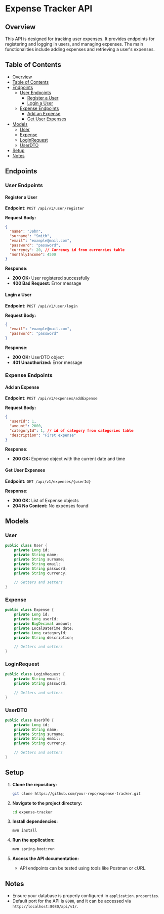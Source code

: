 # Expense Tracker API

## Overview
This API is designed for tracking user expenses. It provides endpoints for registering and logging in users, and managing expenses. The main functionalities include adding expenses and retrieving a user's expenses.

## Table of Contents
- [Overview](#overview)
- [Table of Contents](#table-of-contents)
- [Endpoints](#endpoints)
  - [User Endpoints](#user-endpoints)
    - [Register a User](#register-a-user)
    - [Login a User](#login-a-user)
  - [Expense Endpoints](#expense-endpoints)
    - [Add an Expense](#add-an-expense)
    - [Get User Expenses](#get-user-expenses)
- [Models](#models)
  - [User](#user)
  - [Expense](#expense)
  - [LoginRequest](#loginrequest)
  - [UserDTO](#userdto)
- [Setup](#setup)
- [Notes](#notes)

## Endpoints

### User Endpoints

#### Register a User
**Endpoint:** `POST /api/v1/user/register`

**Request Body:**
```json
{
  "name": "John",
  "surname": "Smith",
  "email": "example@mail.com",
  "password": "password",
  "currency": 20, // Currency id from currencies table
  "monthlyIncome": 4500
}
```

**Response:**
- **200 OK:** User registered successfully
- **400 Bad Request:** Error message

#### Login a User
**Endpoint:** `POST /api/v1/user/login`

**Request Body:**
```json
{
  "email": "example@mail.com",
  "password": "password"
}
```

**Response:**
- **200 OK:** UserDTO object
- **401 Unauthorized:** Error message

### Expense Endpoints

#### Add an Expense
**Endpoint:** `POST /api/v1/expenses/addExpense`

**Request Body:**
```json
{
  "userId": 1,
  "amount": 2000,
  "categoryId": 1, // id of category from categories table
  "description": "First expense"
}
```

**Response:**
- **200 OK:** Expense object with the current date and time

#### Get User Expenses
**Endpoint:** `GET /api/v1/expenses/{userId}`

**Response:**
- **200 OK:** List of Expense objects
- **204 No Content:** No expenses found

## Models

### User
```java
public class User {
    private Long id;
    private String name;
    private String surname;
    private String email;
    private String password;
    private String currency;
    
    // Getters and setters
}
```

### Expense
```java
public class Expense {
    private Long id;
    private Long userId;
    private BigDecimal amount;
    private LocalDateTime date;
    private Long categoryId;
    private String description;
    
    // Getters and setters
}
```

### LoginRequest
```java
public class LoginRequest {
    private String email;
    private String password;
    
    // Getters and setters
}
```

### UserDTO
```java
public class UserDTO {
    private Long id;
    private String name;
    private String surname;
    private String email;
    private String currency;
    
    // Getters and setters
}
```

## Setup

1. **Clone the repository:**
   ```sh
   git clone https://github.com/your-repo/expense-tracker.git
   ```

2. **Navigate to the project directory:**
   ```sh
   cd expense-tracker
   ```

3. **Install dependencies:**
   ```sh
   mvn install
   ```

4. **Run the application:**
   ```sh
   mvn spring-boot:run
   ```

5. **Access the API documentation:**
    - API endpoints can be tested using tools like Postman or cURL.

## Notes
- Ensure your database is properly configured in `application.properties`.
- Default port for the API is `8080`, and it can be accessed via `http://localhost:8080/api/v1/`.
